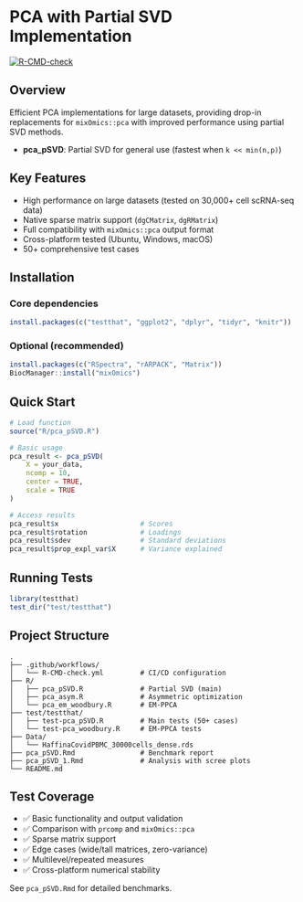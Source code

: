 # PCA with Partial SVD Implementation

[![R-CMD-check](https://github.com/dereklei12/pca_R/workflows/R-CMD-check/badge.svg)](https://github.com/dereklei12/pca_R/actions)

## Overview

Efficient PCA implementations for large datasets, providing drop-in replacements for `mixOmics::pca` with improved performance using partial SVD methods.

- **pca_pSVD**: Partial SVD for general use (fastest when `k << min(n,p)`)

## Key Features

- High performance on large datasets (tested on 30,000+ cell scRNA-seq data)
- Native sparse matrix support (`dgCMatrix`, `dgRMatrix`)
- Full compatibility with `mixOmics::pca` output format
- Cross-platform tested (Ubuntu, Windows, macOS)
- 50+ comprehensive test cases

## Installation

### Core dependencies
```r
install.packages(c("testthat", "ggplot2", "dplyr", "tidyr", "knitr"))
```

### Optional (recommended)
```r
install.packages(c("RSpectra", "rARPACK", "Matrix"))
BiocManager::install("mixOmics")
```

## Quick Start

```r
# Load function
source("R/pca_pSVD.R")

# Basic usage
pca_result <- pca_pSVD(
    X = your_data,
    ncomp = 10,
    center = TRUE,
    scale = TRUE
)

# Access results
pca_result$x                    # Scores
pca_result$rotation             # Loadings
pca_result$sdev                 # Standard deviations
pca_result$prop_expl_var$X      # Variance explained
```

## Running Tests

```r
library(testthat)
test_dir("test/testthat")
```

## Project Structure

```
.
├── .github/workflows/
│   └── R-CMD-check.yml         # CI/CD configuration
├── R/
│   ├── pca_pSVD.R              # Partial SVD (main)
│   ├── pca_asym.R              # Asymmetric optimization
│   └── pca_em_woodbury.R       # EM-PPCA
├── test/testthat/
│   ├── test-pca_pSVD.R         # Main tests (50+ cases)
│   └── test-pca_woodbury.R     # EM-PPCA tests
├── Data/
│   └── HaffinaCovidPBMC_30000cells_dense.rds
├── pca_pSVD.Rmd                # Benchmark report
├── pca_pSVD_1.Rmd              # Analysis with scree plots
└── README.md
```

## Test Coverage

- ✅ Basic functionality and output validation
- ✅ Comparison with `prcomp` and `mixOmics::pca`
- ✅ Sparse matrix support
- ✅ Edge cases (wide/tall matrices, zero-variance)
- ✅ Multilevel/repeated measures
- ✅ Cross-platform numerical stability

See `pca_pSVD.Rmd` for detailed benchmarks.
